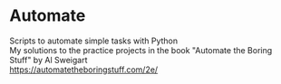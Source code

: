 # Automate
Scripts to automate simple tasks with Python<br>
My solutions to the practice projects in the book "Automate the Boring Stuff" by Al Sweigart<br>
https://automatetheboringstuff.com/2e/
